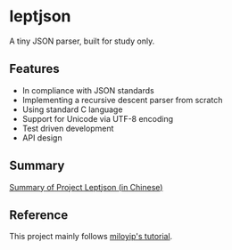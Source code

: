 # leptjson
A tiny JSON parser, built for study only.

## Features
*   In compliance with JSON standards
*   Implementing a recursive descent parser from scratch
*   Using standard C language
*   Support for Unicode via UTF-8 encoding
*   Test driven development
*   API design

## Summary
[Summary of Project Leptjson (in Chinese)](https://imwzk.com/summary-of-project-leptjson/)

## Reference
This project mainly follows  [miloyip's tutorial](https://github.com/miloyip/json-tutorial).
